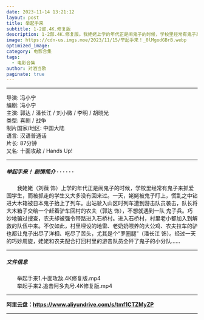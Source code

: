 ```yaml
---
date: 2023-11-14 13:21:12
layout: post
title: 举起手来
subtitle: 1-2部.4K.修复版
description: 1-2部.4K.修复版。我姥姥上学的年代正是闹鬼子的时候，学校里经常有鬼子来抓爱国学生，而被抓走的学生又大多没有回来过。一天，姥姥被鬼子盯上，慌乱之中钻进大木箱被日本鬼子抬上了列车。出站驶入山区时列车遭到游击队员袭击，队长将大木箱子交给一个赶着驴车回村的农夫，不想就遇到一队鬼子兵...
image: https://cdn-us.imgs.moe/2023/11/15/举起手来！_0lMgodGBrB.webp
optimized_image: 
category: 电影合集
tags:
  - 电影合集
author: 对酒当歌
paginate: true
---
```



---

导演: 冯小宁  
编剧: 冯小宁  
主演: 郭达 / 潘长江 / 刘小微 / 李明 / 胡晓光  
类型: 喜剧 / 战争  
制片国家/地区: 中国大陆  
语言: 汉语普通话  
片长: 87分钟  
又名: 十面攻敌 / Hands Up!  

---

##### 举起手来！ 剧情简介 · · · · · ·

　　我姥姥（刘薇 饰）上学的年代正是闹鬼子的时候，学校里经常有鬼子来抓爱国学生，而被抓走的学生又大多没有回来过。一天，姥姥被鬼子盯上，慌乱之中钻进大木箱被日本鬼子抬上了列车。出站驶入山区时列车遭到游击队员袭击，队长将大木箱子交给一个赶着驴车回村的农夫（郭达 饰），不想就遇到一队 鬼子兵。巧妙地骗过搜查，农夫却被强令带路进入石桥村。进入石桥村，村里老小都加入到解救的队伍中来。不仅如此，村里埋设的地雷、老奶奶喂养的大公鸡、农夫拉车的驴也都让鬼子出尽了洋相、吃尽了苦头，尤其是个“罗圈腿”（潘长江 饰）。经过一天的巧妙周旋，姥姥和农夫配合打回村里的游击队员全歼了鬼子的小分队……

---

##### 文件信息

　　举起手来1.十面攻敌.4K修复版.mp4  
　　举起手来2.追击阿多丸号.4K修复版.mp4  

---

**阿里云盘：<https://www.aliyundrive.com/s/tmf1CTZMyZP>**

---
